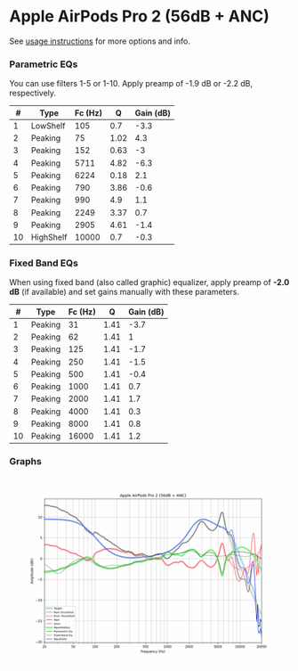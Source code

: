 # Apple AirPods Pro 2 (56dB + ANC)
See [usage instructions](https://github.com/jaakkopasanen/AutoEq#usage) for more options and info.

### Parametric EQs
You can use filters 1-5 or 1-10. Apply preamp of -1.9 dB or -2.2 dB, respectively.

|   # | Type      |   Fc (Hz) |    Q |   Gain (dB) |
|-----|-----------|-----------|------|-------------|
|   1 | LowShelf  |       105 | 0.7  |        -3.3 |
|   2 | Peaking   |        75 | 1.02 |         4.3 |
|   3 | Peaking   |       152 | 0.63 |        -3   |
|   4 | Peaking   |      5711 | 4.82 |        -6.3 |
|   5 | Peaking   |      6224 | 0.18 |         2.1 |
|   6 | Peaking   |       790 | 3.86 |        -0.6 |
|   7 | Peaking   |       990 | 4.9  |         1.1 |
|   8 | Peaking   |      2249 | 3.37 |         0.7 |
|   9 | Peaking   |      2905 | 4.61 |        -1.4 |
|  10 | HighShelf |     10000 | 0.7  |        -0.3 |

### Fixed Band EQs
When using fixed band (also called graphic) equalizer, apply preamp of **-2.0 dB** (if available) and set gains manually with these parameters.

|   # | Type    |   Fc (Hz) |    Q |   Gain (dB) |
|-----|---------|-----------|------|-------------|
|   1 | Peaking |        31 | 1.41 |        -3.7 |
|   2 | Peaking |        62 | 1.41 |         1   |
|   3 | Peaking |       125 | 1.41 |        -1.7 |
|   4 | Peaking |       250 | 1.41 |        -1.5 |
|   5 | Peaking |       500 | 1.41 |        -0.4 |
|   6 | Peaking |      1000 | 1.41 |         0.7 |
|   7 | Peaking |      2000 | 1.41 |         1.7 |
|   8 | Peaking |      4000 | 1.41 |         0.3 |
|   9 | Peaking |      8000 | 1.41 |         0.8 |
|  10 | Peaking |     16000 | 1.41 |         1.2 |

### Graphs
![](./Apple%20AirPods%20Pro%202%20(56dB%20+%20ANC).png)
